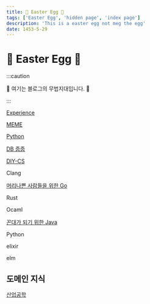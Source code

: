 ```yaml
---
title: 🤫 Easter Egg 🥚
tags: ['Easter Egg', 'hidden page', 'index page']
description: 'This is a easter egg not meg the egg'
date: 1453-5-29
---
```


# 🤫 Easter Egg 🥚

:::caution

🤫 여기는 블로그의 무법지대입니다. 🤠

:::

[Experience](/experience)

[MEME](/meme)

[Python](/python)

[DB 줍줍](/db)

[DIY-CS](/diy-cs)

Clang

[머리나쁜 사람들을 위한 Go](/golang)

Rust

Ocaml

[꼰대가 되기 위한 Java](/java)

Python

elixir

elm

## 도메인 지식

[산업공학](/industrial-engineering)
